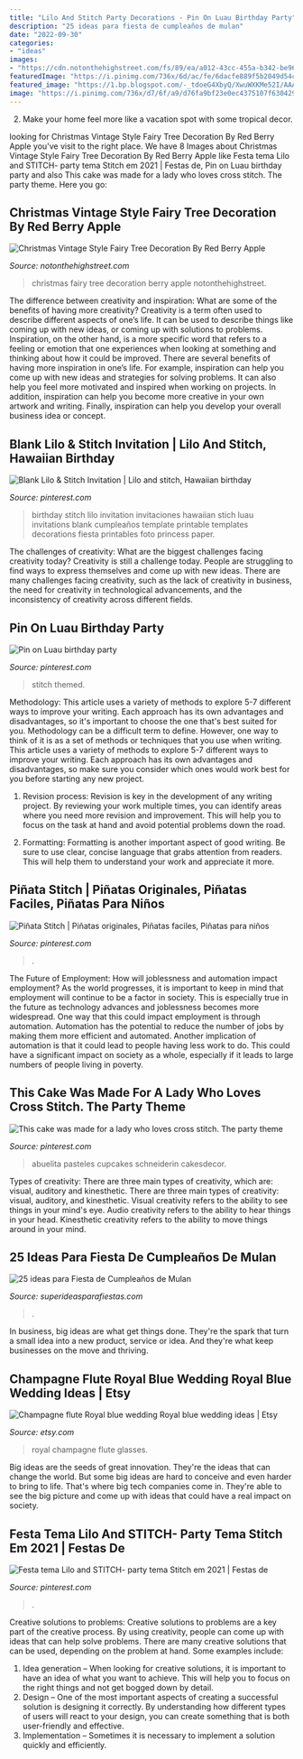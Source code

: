 ```yaml
---
title: "Lilo And Stitch Party Decorations - Pin On Luau Birthday Party"
description: "25 ideas para fiesta de cumpleaños de mulan"
date: "2022-09-30"
categories:
- "ideas"
images:
- "https://cdn.notonthehighstreet.com/fs/89/ea/a012-43cc-455a-b342-be96096c27ce/original_christmas-vintage-style-fairy-tree-decoration.jpg"
featuredImage: "https://i.pinimg.com/736x/6d/ac/fe/6dacfe889f5b2049d54cc42ea8573cee.jpg"
featured_image: "https://1.bp.blogspot.com/-_tdoeG4XbyQ/XwuWXKMe52I/AAAAAAAA1gI/tJggue0lkigHyn5ibiH1SG336Oo55uhrgCLcBGAsYHQ/s1600/ideas-decoracion-fiesta-mulan-cumpleanos-40.jpg"
image: "https://i.pinimg.com/736x/d7/6f/a9/d76fa9bf23e0ec4375107f6304297d65.jpg"
---
```



2. Make your home feel more like a vacation spot with some tropical decor.

	

		
looking for Christmas Vintage Style Fairy Tree Decoration By Red Berry Apple you've visit to the right place. We have 8 Images about Christmas Vintage Style Fairy Tree Decoration By Red Berry Apple like Festa tema Lilo and STITCH- party tema Stitch em 2021 | Festas de, Pin on Luau birthday party and also This cake was made for a lady who loves cross stitch. The party theme. Here you go:
		
    
## Christmas Vintage Style Fairy Tree Decoration By Red Berry Apple

<img loading=lazy src="https://cdn.notonthehighstreet.com/fs/89/ea/a012-43cc-455a-b342-be96096c27ce/original_christmas-vintage-style-fairy-tree-decoration.jpg" onerror="this.onerror=null;this.src='https://tse1.mm.bing.net/th?id=OIP.ybHLptWIXRHktDalP7bwbAHaHa&amp;pid=15.1';" alt="Christmas Vintage Style Fairy Tree Decoration By Red Berry Apple">

_Source: notonthehighstreet.com_

>christmas fairy tree decoration berry apple notonthehighstreet. 

	

The difference between creativity and inspiration: What are some of the benefits of having more creativity?
Creativity is a term often used to describe different aspects of one’s life. It can be used to describe things like coming up with new ideas, or coming up with solutions to problems. Inspiration, on the other hand, is a more specific word that refers to a feeling or emotion that one experiences when looking at something and thinking about how it could be improved.
There are several benefits of having more inspiration in one’s life. For example, inspiration can help you come up with new ideas and strategies for solving problems. It can also help you feel more motivated and inspired when working on projects. In addition, inspiration can help you become more creative in your own artwork and writing. Finally, inspiration can help you develop your overall business idea or concept.

    
## Blank Lilo &amp; Stitch Invitation | Lilo And Stitch, Hawaiian Birthday

<img loading=lazy src="https://i.pinimg.com/736x/6d/ac/fe/6dacfe889f5b2049d54cc42ea8573cee.jpg" onerror="this.onerror=null;this.src='https://tse2.mm.bing.net/th?id=OIP.BqD0m_tTRqDwa2aoi4cB6AHaKf&amp;pid=15.1';" alt="Blank Lilo &amp; Stitch Invitation | Lilo and stitch, Hawaiian birthday">

_Source: pinterest.com_

>birthday stitch lilo invitation invitaciones hawaiian stich luau invitations blank cumpleaños template printable templates decorations fiesta printables foto princess paper. 

	

The challenges of creativity: What are the biggest challenges facing creativity today?
Creativity is still a challenge today. People are struggling to find ways to express themselves and come up with new ideas. There are many challenges facing creativity, such as the lack of creativity in business, the need for creativity in technological advancements, and the inconsistency of creativity across different fields.

    
## Pin On Luau Birthday Party

<img loading=lazy src="https://i.pinimg.com/736x/59/30/e3/5930e39cf77da7705df971b21faf2f12.jpg" onerror="this.onerror=null;this.src='https://tse2.mm.bing.net/th?id=OIP.gOJYBJrInnwpvyPfbUHFEAHaF4&amp;pid=15.1';" alt="Pin on Luau birthday party">

_Source: pinterest.com_

>stitch themed. 

	

Methodology: This article uses a variety of methods to explore 5-7 different ways to improve your writing. Each approach has its own advantages and disadvantages, so it's important to choose the one that's best suited for you.
Methodology can be a difficult term to define. However, one way to think of it is as a set of methods or techniques that you use when writing. This article uses a variety of methods to explore 5-7 different ways to improve your writing. Each approach has its own advantages and disadvantages, so make sure you consider which ones would work best for you before starting any new project.
1) Revision process: Revision is key in the development of any writing project. By reviewing your work multiple times, you can identify areas where you need more revision and improvement. This will help you to focus on the task at hand and avoid potential problems down the road.

2) Formatting: Formatting is another important aspect of good writing. Be sure to use clear, concise language that grabs attention from readers. This will help them to understand your work and appreciate it more.

    
## Piñata Stitch | Piñatas Originales, Piñatas Faciles, Piñatas Para Niños

<img loading=lazy src="https://i.pinimg.com/736x/a3/94/2a/a3942afccd363d34c150fb61ffeec583.jpg" onerror="this.onerror=null;this.src='https://tse1.mm.bing.net/th?id=OIP.Kz4ZUuhojCiXNveZ_EmUCAHaFj&amp;pid=15.1';" alt="Piñata Stitch | Piñatas originales, Piñatas faciles, Piñatas para niños">

_Source: pinterest.com_

>. 

	

The Future of Employment: How will joblessness and automation impact employment?
As the world progresses, it is important to keep in mind that employment will continue to be a factor in society. This is especially true in the future as technology advances and joblessness becomes more widespread. One way that this could impact employment is through automation. Automation has the potential to reduce the number of jobs by making them more efficient and automated. Another implication of automation is that it could lead to people having less work to do. This could have a significant impact on society as a whole, especially if it leads to large numbers of people living in poverty.

    
## This Cake Was Made For A Lady Who Loves Cross Stitch. The Party Theme

<img loading=lazy src="https://i.pinimg.com/736x/04/25/84/042584bb8e1ab8bb6aea6494c7680c44.jpg" onerror="this.onerror=null;this.src='https://tse2.mm.bing.net/th?id=OIP.ESHx5VBNoosrn7muXn08bQHaJ4&amp;pid=15.1';" alt="This cake was made for a lady who loves cross stitch. The party theme">

_Source: pinterest.com_

>abuelita pasteles cupcakes schneiderin cakesdecor. 

	

Types of creativity: There are three main types of creativity, which are: visual, auditory and kinesthetic.
There are three main types of creativity: visual, auditory, and kinesthetic. Visual creativity refers to the ability to see things in your mind's eye. Audio creativity refers to the ability to hear things in your head. Kinesthetic creativity refers to the ability to move things around in your mind.

    
## 25 Ideas Para Fiesta De Cumpleaños De Mulan

<img loading=lazy src="https://1.bp.blogspot.com/-_tdoeG4XbyQ/XwuWXKMe52I/AAAAAAAA1gI/tJggue0lkigHyn5ibiH1SG336Oo55uhrgCLcBGAsYHQ/s1600/ideas-decoracion-fiesta-mulan-cumpleanos-40.jpg" onerror="this.onerror=null;this.src='https://tse1.mm.bing.net/th?id=OIP.wPJCmGdZJFpWQvJ86OivfgHaJQ&amp;pid=15.1';" alt="25 ideas para Fiesta de Cumpleaños de Mulan">

_Source: superideasparafiestas.com_

>. 

	

In business, big ideas are what get things done. They're the spark that turn a small idea into a new product, service or idea. And they're what keep businesses on the move and thriving.

    
## Champagne Flute Royal Blue Wedding Royal Blue Wedding Ideas | Etsy

<img loading=lazy src="https://i.etsystatic.com/10462333/r/il/79794c/1805129693/il_fullxfull.1805129693_fkzy.jpg" onerror="this.onerror=null;this.src='https://tse1.mm.bing.net/th?id=OIP.eVRFhLHWy94qHgzg_Oi4-AHaIO&amp;pid=15.1';" alt="Champagne flute Royal blue wedding Royal blue wedding ideas | Etsy">

_Source: etsy.com_

>royal champagne flute glasses. 

	

Big ideas are the seeds of great innovation. They're the ideas that can change the world. But some big ideas are hard to conceive and even harder to bring to life. That's where big tech companies come in. They're able to see the big picture and come up with ideas that could have a real impact on society.

    
## Festa Tema Lilo And STITCH- Party Tema Stitch Em 2021 | Festas De

<img loading=lazy src="https://i.pinimg.com/736x/d7/6f/a9/d76fa9bf23e0ec4375107f6304297d65.jpg" onerror="this.onerror=null;this.src='https://tse3.mm.bing.net/th?id=OIP.X_B3Ml5NAm0VgzBhSrccGwHaJI&amp;pid=15.1';" alt="Festa tema Lilo and STITCH- party tema Stitch em 2021 | Festas de">

_Source: pinterest.com_

>. 

	

Creative solutions to problems:
Creative solutions to problems are a key part of the creative process. By using creativity, people can come up with ideas that can help solve problems. There are many creative solutions that can be used, depending on the problem at hand. Some examples include:
1. Idea generation – When looking for creative solutions, it is important to have an idea of what you want to achieve. This will help you to focus on the right things and not get bogged down by detail.
2. Design – One of the most important aspects of creating a successful solution is designing it correctly. By understanding how different types of users will react to your design, you can create something that is both user-friendly and effective.
3. Implementation – Sometimes it is necessary to implement a solution quickly and efficiently.

